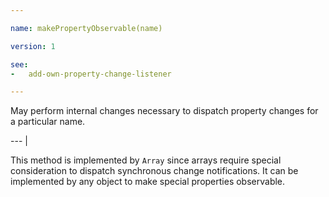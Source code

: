 ```yaml
---

name: makePropertyObservable(name)

version: 1

see:
-   add-own-property-change-listener

---
```


May perform internal changes necessary to dispatch property changes for a
particular name.

--- |

This method is implemented by `Array` since arrays require special consideration
to dispatch synchronous change notifications.
It can be implemented by any object to make special properties observable.

